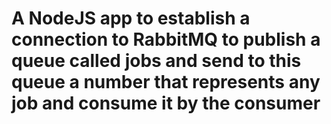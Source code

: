# A NodeJS app to establish a connection to RabbitMQ to publish a queue called jobs and send to this queue a number that represents any job and consume it by the consumer  